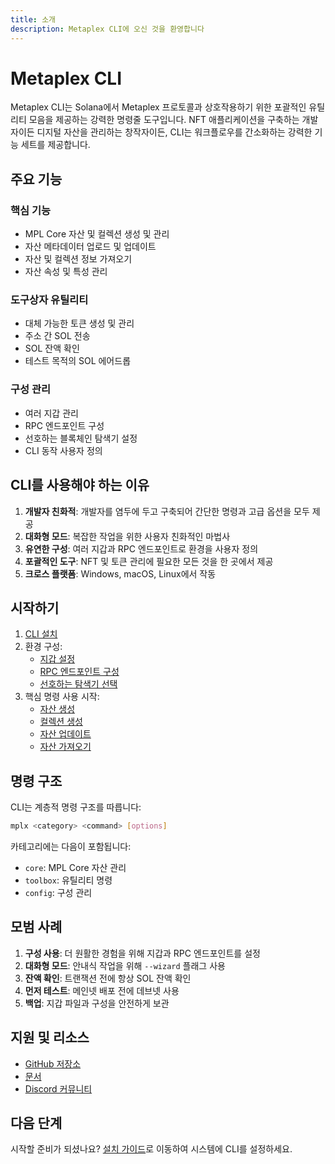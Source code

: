 ```yaml
---
title: 소개
description: Metaplex CLI에 오신 것을 환영합니다
---
```


# Metaplex CLI

Metaplex CLI는 Solana에서 Metaplex 프로토콜과 상호작용하기 위한 포괄적인 유틸리티 모음을 제공하는 강력한 명령줄 도구입니다. NFT 애플리케이션을 구축하는 개발자이든 디지털 자산을 관리하는 창작자이든, CLI는 워크플로우를 간소화하는 강력한 기능 세트를 제공합니다.

## 주요 기능

### 핵심 기능
- MPL Core 자산 및 컬렉션 생성 및 관리
- 자산 메타데이터 업로드 및 업데이트
- 자산 및 컬렉션 정보 가져오기
- 자산 속성 및 특성 관리

### 도구상자 유틸리티
- 대체 가능한 토큰 생성 및 관리
- 주소 간 SOL 전송
- SOL 잔액 확인
- 테스트 목적의 SOL 에어드롭

### 구성 관리
- 여러 지갑 관리
- RPC 엔드포인트 구성
- 선호하는 블록체인 탐색기 설정
- CLI 동작 사용자 정의

## CLI를 사용해야 하는 이유

1. **개발자 친화적**: 개발자를 염두에 두고 구축되어 간단한 명령과 고급 옵션을 모두 제공
2. **대화형 모드**: 복잡한 작업을 위한 사용자 친화적인 마법사
3. **유연한 구성**: 여러 지갑과 RPC 엔드포인트로 환경을 사용자 정의
4. **포괄적인 도구**: NFT 및 토큰 관리에 필요한 모든 것을 한 곳에서 제공
5. **크로스 플랫폼**: Windows, macOS, Linux에서 작동

## 시작하기

1. [CLI 설치](/kr/cli/installation)
2. 환경 구성:
   - [지갑 설정](/kr/cli/config/wallets)
   - [RPC 엔드포인트 구성](/kr/cli/config/rpcs)
   - [선호하는 탐색기 선택](/kr/cli/config/explorer)
3. 핵심 명령 사용 시작:
   - [자산 생성](/kr/cli/core/create-asset)
   - [컬렉션 생성](/kr/cli/core/create-collection)
   - [자산 업데이트](/kr/cli/core/update-asset)
   - [자산 가져오기](/kr/cli/core/fetch)

## 명령 구조

CLI는 계층적 명령 구조를 따릅니다:

```bash
mplx <category> <command> [options]
```

카테고리에는 다음이 포함됩니다:
- `core`: MPL Core 자산 관리
- `toolbox`: 유틸리티 명령
- `config`: 구성 관리

## 모범 사례

1. **구성 사용**: 더 원활한 경험을 위해 지갑과 RPC 엔드포인트를 설정
2. **대화형 모드**: 안내식 작업을 위해 `--wizard` 플래그 사용
3. **잔액 확인**: 트랜잭션 전에 항상 SOL 잔액 확인
4. **먼저 테스트**: 메인넷 배포 전에 데브넷 사용
5. **백업**: 지갑 파일과 구성을 안전하게 보관

## 지원 및 리소스

- [GitHub 저장소](https://github.com/metaplex-foundation/cli)
- [문서](https://developers.metaplex.com)
- [Discord 커뮤니티](https://discord.gg/metaplex)

## 다음 단계

시작할 준비가 되셨나요? [설치 가이드](/kr/cli/installation)로 이동하여 시스템에 CLI를 설정하세요.